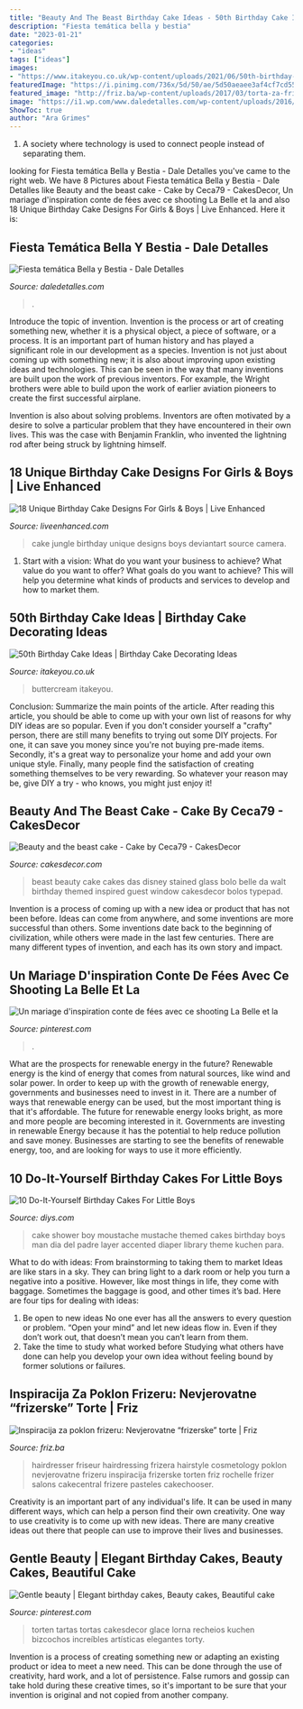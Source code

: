 ```yaml
---
title: "Beauty And The Beast Birthday Cake Ideas - 50th Birthday Cake Ideas"
description: "Fiesta temática bella y bestia"
date: "2023-01-21"
categories:
- "ideas"
tags: ["ideas"]
images:
- "https://www.itakeyou.co.uk/wp-content/uploads/2021/06/50th-birthday-cake.jpg"
featuredImage: "https://i.pinimg.com/736x/5d/50/ae/5d50aeaee3af4cf7cd5515d51fa98d30.jpg"
featured_image: "http://friz.ba/wp-content/uploads/2017/03/torta-za-frizera-16.jpg"
image: "https://i1.wp.com/www.daledetalles.com/wp-content/uploads/2016/01/8.jpg"
ShowToc: true
author: "Ara Grimes"
---
```



1. A society where technology is used to connect people instead of separating them.

	

		
looking for Fiesta temática Bella y Bestia - Dale Detalles you've came to the right web. We have 8 Pictures about Fiesta temática Bella y Bestia - Dale Detalles like Beauty and the beast cake - Cake by Ceca79 - CakesDecor, Un mariage d&#039;inspiration conte de fées avec ce shooting La Belle et la and also 18 Unique Birthday Cake Designs For Girls &amp; Boys | Live Enhanced. Here it is:
		
    
## Fiesta Temática Bella Y Bestia - Dale Detalles

<img loading=lazy src="https://i1.wp.com/www.daledetalles.com/wp-content/uploads/2016/01/8.jpg" onerror="this.onerror=null;this.src='https://tse2.mm.bing.net/th?id=OIP.vQPlRi6_GtTVEueg7xNRVwHaJ4&amp;pid=15.1';" alt="Fiesta temática Bella y Bestia - Dale Detalles">

_Source: daledetalles.com_

>. 

	

Introduce the topic of invention.
Invention is the process or art of creating something new, whether it is a physical object, a piece of software, or a process. It is an important part of human history and has played a significant role in our development as a species.
Invention is not just about coming up with something new; it is also about improving upon existing ideas and technologies. This can be seen in the way that many inventions are built upon the work of previous inventors. For example, the Wright brothers were able to build upon the work of earlier aviation pioneers to create the first successful airplane.

Invention is also about solving problems. Inventors are often motivated by a desire to solve a particular problem that they have encountered in their own lives. This was the case with Benjamin Franklin, who invented the lightning rod after being struck by lightning himself.

    
## 18 Unique Birthday Cake Designs For Girls &amp; Boys | Live Enhanced

<img loading=lazy src="http://www.liveenhanced.com/wp-content/uploads/2018/02/Jungle-Book-Party-Cake.jpg" onerror="this.onerror=null;this.src='https://tse2.mm.bing.net/th?id=OIP.43tOnOrWev0y_AcKGRtCNgHaJ4&amp;pid=15.1';" alt="18 Unique Birthday Cake Designs For Girls &amp; Boys | Live Enhanced">

_Source: liveenhanced.com_

>cake jungle birthday unique designs boys deviantart source camera. 

	

1. Start with a vision: What do you want your business to achieve? What value do you want to offer? What goals do you want to achieve? This will help you determine what kinds of products and services to develop and how to market them.

    
## 50th Birthday Cake Ideas | Birthday Cake Decorating Ideas

<img loading=lazy src="https://www.itakeyou.co.uk/wp-content/uploads/2021/06/50th-birthday-cake.jpg" onerror="this.onerror=null;this.src='https://tse4.mm.bing.net/th?id=OIP.HtyljM4bN1NtQxUApx-mQAHaOt&amp;pid=15.1';" alt="50th Birthday Cake Ideas | Birthday Cake Decorating Ideas">

_Source: itakeyou.co.uk_

>buttercream itakeyou. 

	

Conclusion: Summarize the main points of the article.
After reading this article, you should be able to come up with your own list of reasons for why DIY ideas are so popular. Even if you don't consider yourself a "crafty" person, there are still many benefits to trying out some DIY projects. For one, it can save you money since you're not buying pre-made items. Secondly, it's a great way to personalize your home and add your own unique style. Finally, many people find the satisfaction of creating something themselves to be very rewarding. So whatever your reason may be, give DIY a try - who knows, you might just enjoy it!

    
## Beauty And The Beast Cake - Cake By Ceca79 - CakesDecor

<img loading=lazy src="https://pic.cakesdecor.com/m/am42rgys8bu7zowolmrl.jpg" onerror="this.onerror=null;this.src='https://tse3.mm.bing.net/th?id=OIP.fq-sYa869-TDRUl6jwZ5SQHaLU&amp;pid=15.1';" alt="Beauty and the beast cake - Cake by Ceca79 - CakesDecor">

_Source: cakesdecor.com_

>beast beauty cake cakes das disney stained glass bolo belle da walt birthday themed inspired guest window cakesdecor bolos typepad. 

	

Invention is a process of coming up with a new idea or product that has not been before. Ideas can come from anywhere, and some inventions are more successful than others. Some inventions date back to the beginning of civilization, while others were made in the last few centuries. There are many different types of invention, and each has its own story and impact.

    
## Un Mariage D&#039;inspiration Conte De Fées Avec Ce Shooting La Belle Et La

<img loading=lazy src="https://i.pinimg.com/736x/5d/50/ae/5d50aeaee3af4cf7cd5515d51fa98d30.jpg" onerror="this.onerror=null;this.src='https://tse3.mm.bing.net/th?id=OIP.EwSNz0SDfamORSe2FIZvZQHaLH&amp;pid=15.1';" alt="Un mariage d&#039;inspiration conte de fées avec ce shooting La Belle et la">

_Source: pinterest.com_

>. 

	

What are the prospects for renewable energy in the future?
Renewable energy is the kind of energy that comes from natural sources, like wind and solar power. In order to keep up with the growth of renewable energy, governments and businesses need to invest in it. There are a number of ways that renewable energy can be used, but the most important thing is that it's affordable. 
The future for renewable energy looks bright, as more and more people are becoming interested in it. Governments are investing in renewable Energy because it has the potential to help reduce pollution and save money. Businesses are starting to see the benefits of renewable energy, too, and are looking for ways to use it more efficiently.

    
## 10 Do-It-Yourself Birthday Cakes For Little Boys

<img loading=lazy src="https://cdn.diys.com/wp-content/uploads/2015/06/Mustache-Accented-Cake.jpg" onerror="this.onerror=null;this.src='https://tse1.mm.bing.net/th?id=OIP.Y5kUbagnS-GOPFUSlcS6wQHaL9&amp;pid=15.1';" alt="10 Do-It-Yourself Birthday Cakes For Little Boys">

_Source: diys.com_

>cake shower boy moustache mustache themed cakes birthday boys man dia del padre layer accented diaper library theme kuchen para. 

	

What to do with ideas: From brainstorming to taking them to market
Ideas are like stars in a sky. They can bring light to a dark room or help you turn a negative into a positive. However, like most things in life, they come with baggage. Sometimes the baggage is good, and other times it’s bad. Here are four tips for dealing with ideas:
1. Be open to new ideas 
No one ever has all the answers to every question or problem. “Open your mind” and let new ideas flow in. Even if they don’t work out, that doesn’t mean you can’t learn from them. 
2. Take the time to study what worked before 
Studying what others have done can help you develop your own idea without feeling bound by former solutions or failures.

    
## Inspiracija Za Poklon Frizeru: Nevjerovatne “frizerske” Torte | Friz

<img loading=lazy src="http://friz.ba/wp-content/uploads/2017/03/torta-za-frizera-16.jpg" onerror="this.onerror=null;this.src='https://tse2.mm.bing.net/th?id=OIP.EB5DKLJKuh2XxSI4Wg2QMwAAAA&amp;pid=15.1';" alt="Inspiracija za poklon frizeru: Nevjerovatne “frizerske” torte | Friz">

_Source: friz.ba_

>hairdresser friseur hairdressing frizera hairstyle cosmetology poklon nevjerovatne frizeru inspiracija frizerske torten friz rochelle frizer salons cakecentral frizere pasteles cakechooser. 

	

Creativity is an important part of any individual's life. It can be used in many different ways, which can help a person find their own creativity. One way to use creativity is to come up with new ideas. There are many creative ideas out there that people can use to improve their lives and businesses.

    
## Gentle Beauty | Elegant Birthday Cakes, Beauty Cakes, Beautiful Cake

<img loading=lazy src="https://i.pinimg.com/736x/42/36/fa/4236faaa025df98dfa91d0166770da4d.jpg" onerror="this.onerror=null;this.src='https://tse2.mm.bing.net/th?id=OIP.3qs8qJDUUyUTDdXyD9U5VAHaLH&amp;pid=15.1';" alt="Gentle beauty | Elegant birthday cakes, Beauty cakes, Beautiful cake">

_Source: pinterest.com_

>torten tartas tortas cakesdecor glace lorna recheios kuchen bizcochos increíbles artísticas elegantes torty. 

	

Invention is a process of creating something new or adapting an existing product or idea to meet a new need. This can be done through the use of creativity, hard work, and a lot of persistence. False rumors and gossip can take hold during these creative times, so it's important to be sure that your invention is original and not copied from another company.

